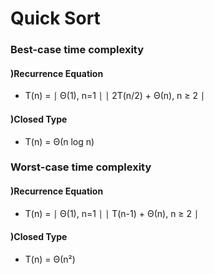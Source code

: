 # Quick Sort

### Best-case time complexity
#### )Recurrence Equation
- T(n) = ⎰ Θ(1),  n=1            ⎱
         ⎱ 2T(n/2) + Θ(n), n ≥ 2 ⎰
#### )Closed Type
- T(n) = Θ(n log n)

### Worst-case time complexity
#### )Recurrence Equation
- T(n) = ⎰ Θ(1),  n=1            ⎱
         ⎱ T(n-1) + Θ(n), n ≥ 2  ⎰
#### )Closed Type
- T(n) = Θ(n²)

